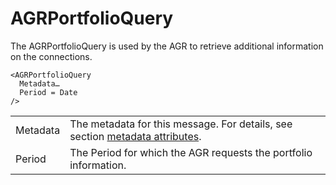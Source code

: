 <!--
SPDX-FileCopyrightText: 2020-2023 Contributors to the Shapeshifter project

SPDX-License-Identifier: Apache-2.0
-->

# AGRPortfolioQuery

The AGRPortfolioQuery is used by the AGR to retrieve additional information on the connections.

```
<AGRPortfolioQuery
  Metadata…
  Period = Date
/>
```

|          |                                                                                                        |
|----------|--------------------------------------------------------------------------------------------------------|
| Metadata | The metadata for this message. For details, see section [metadata attributes](metadata-attributes.md). |
| Period   | The Period for which the AGR requests the portfolio information.                                       |
